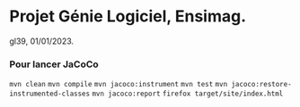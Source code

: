 # Projet Génie Logiciel, Ensimag.

gl39, 01/01/2023.

### Pour lancer JaCoCo

`mvn clean`
`mvn compile`
`mvn jacoco:instrument`
`mvn test`
`mvn jacoco:restore-instrumented-classes`
`mvn jacoco:report`
`firefox target/site/index.html`
